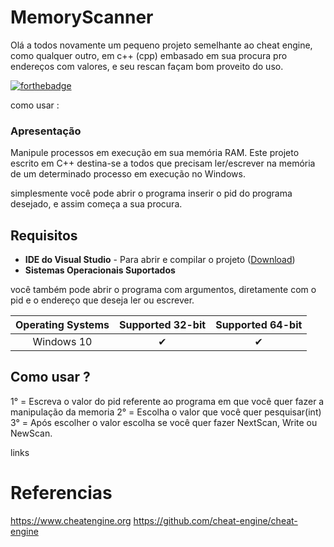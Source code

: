# MemoryScanner

Olá a todos novamente um pequeno projeto semelhante ao cheat engine, como qualquer outro, em c++ (cpp) embasado em sua procura pro endereços com valores, e seu rescan façam bom proveito do uso.

[![forthebadge](https://forthebadge.com/images/badges/made-with-c-plus-plus.svg)](https://forthebadge.com)

como usar :
### Apresentação
Manipule processos em execução em sua memória RAM. Este projeto escrito em C++ destina-se a todos que precisam ler/escrever na memória de um determinado processo em execução no Windows.

simplesmente você pode abrir o programa inserir o pid do programa desejado, e assim começa a sua procura.
## Requisitos
- __IDE do Visual Studio__ - Para abrir e compilar o projeto ([Download](https://visualstudio.microsoft.com/pt-br/))
- __Sistemas Operacionais Suportados__

você também pode abrir o programa com argumentos, diretamente com o pid e o endereço que deseja ler ou escrever.


|  Operating Systems  | Supported 32-bit | Supported 64-bit |
|:-------------------:|:----------------:|:----------------:|
| Windows 10          |         ✔        |         ✔       |


## Como usar ?

1° = Escreva o valor do pid referente ao programa em que você quer fazer a manipulação da memoria
2° = Escolha o valor que você quer pesquisar(int)
3° = Após escolher o valor escolha se você quer fazer NextScan, Write ou NewScan. 


links
# Referencias
https://www.cheatengine.org https://github.com/cheat-engine/cheat-engine
